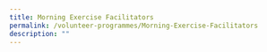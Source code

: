 ```yaml
---
title: Morning Exercise Facilitators
permalink: /volunteer-programmes/Morning-Exercise-Facilitators
description: ""
---
```

